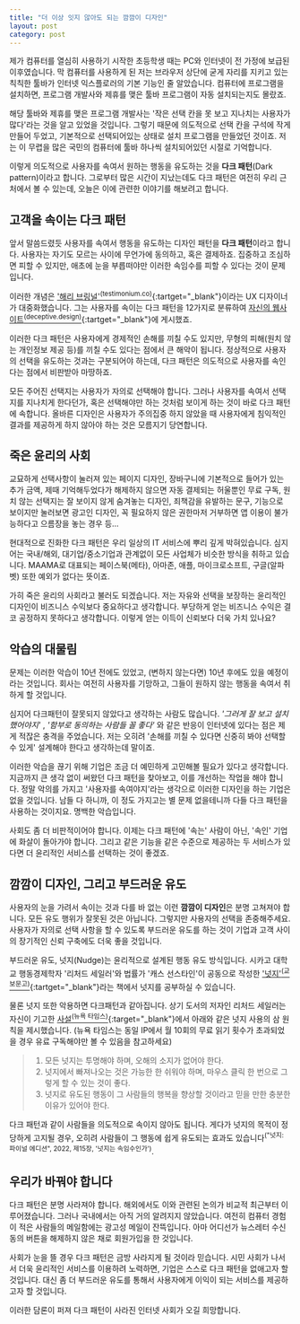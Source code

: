 ```yaml
---
title: "더 이상 잇지 않아도 되는 깜깜이 디자인"
layout: post
category: post
---
```


제가 컴퓨터를 열심히 사용하기 시작한 초등학생 때는 PC와 인터넷이 전 가정에 보급된 이후였습니다. 막 컴퓨터를 사용하게 된 저는 브라우저 상단에 굳게 자리를 지키고 있는 칙칙한 툴바가 인터넷 익스플로러의 기본 기능인 줄 알았습니다. 컴퓨터에 프로그램을 설치하면, 프로그램 개발사와 제휴를 맺은 툴바 프로그램이 자동 설치되는지도 몰랐죠.



해당 툴바와 제휴를 맺은 프로그램 개발사는 '작은 선택 칸을 못 보고 지나치는 사용자가 많다'라는 것을 알고 있었을 것입니다. 그렇기 때문에 의도적으로 선택 칸을 구석에 작게 만들어 두었고, 기본적으로 선택되어있는 상태로 설치 프로그램을 만들었던 것이죠. 저는 이 무렵을 많은 국민의 컴퓨터에 툴바 하나씩 설치되어있던 시절로 기억합니다.

이렇게 의도적으로 사용자를 속여서 원하는 행동을 유도하는 것을 **다크 패턴**(Dark pattern)이라고 합니다. 그로부터 많은 시간이 지났는데도 다크 패턴은 여전히 우리 근처에서 볼 수 있는데, 오늘은 이에 관련한 이야기를 해보려고 합니다.

## 고객을 속이는 다크 패턴

앞서 말씀드렸듯 사용자를 속여서 행동을 유도하는 디자인 패턴을 **다크 패턴**이라고 합니다. 사용자는 자기도 모르는 사이에 무언가에 동의하고, 혹은 결제하죠. 집중하고 조심하면 피할 수 있지만, 애초에 눈을 부릅떠야만 이러한 속임수를 피할 수 있다는 것이 문제입니다.

이러한 개념은 ['해리 브링널'<sup>(testimonium.co)</sup>](https://testimonium.co/){:tartget="_blank"}이라는 UX 디자이너가 대중화했습니다. 그는 사용자를 속이는 다크 패턴을 12가지로 분류하여 [자신의 웹사이트<sup>(deceptive.design)</sup>](https://www.deceptive.design){:tartget="_blank"}에 게시했죠.

이러한 다크 패턴은 사용자에게 경제적인 손해를 끼칠 수도 있지만, 무형의 피해(원치 않는 개인정보 제공 등)를 끼칠 수도 있다는 점에서 큰 해악이 됩니다. 정상적으로 사용자의 선택을 유도하는 것과는 구분되어야 하는데, 다크 패턴은 의도적으로 사용자를 속인다는 점에서 비판받아 마땅하죠.

모든 주어진 선택지는 사용자가 자의로 선택해야 합니다. 그러나 사용자를 속여서 선택지를 지나치게 한다던가, 혹은 선택해야만 하는 것처럼 보이게 하는 것이 바로 다크 패턴에 속합니다. 올바른 디자인은 사용자가 주의집중 하지 않았을 때 사용자에게 침익적인 결과를 제공하게 하지 않아야 하는 것은 모름지기 당연합니다.


## 죽은 윤리의 사회


교묘하게 선택사항이 눌러져 있는 페이지 디자인, 장바구니에 기본적으로 들어가 있는 추가 금액, 제때 기억해두었다가 해제하지 않으면 자동 결제되는 허울뿐인 무료 구독, 원치 않는 선택지는 잘 보이지 않게 숨겨놓는 디자인, 죄책감을 유발하는 문구, 기능으로 보이지만 눌러보면 광고인 디자인, 꼭 필요하지 않은 권한마저 거부하면 앱 이용이 불가능하다고 으름장을 놓는 경우 등...

현대적으로 진화한 다크 패턴은 우리 일상의 IT 서비스에 뿌리 깊게 박혀있습니다. 심지어는 국내/해외, 대기업/중소기업과 관계없이 모든 사업체가 비슷한 방식을 취하고 있습니다. MAAMA로 대표되는 페이스북(메타), 아마존, 애플, 마이크로소프트, 구글(알파벳) 또한 예외가 없다는 뜻이죠.

가히 죽은 윤리의 사회라고 불러도 되겠습니다. 저는 자유와 선택을 보장하는 윤리적인 디자인이 비즈니스 수익보다 중요하다고 생각합니다. 부당하게 얻는 비즈니스 수익은 결코 공정하지 못하다고 생각합니다. 이렇게 얻는 이득이 신뢰보다 더욱 가치 있나요?


## 악습의 대물림

문제는 이러한 악습이 10년 전에도 있었고, (변하지 않는다면) 10년 후에도 있을 예정이라는 것입니다. 회사는 여전히 사용자를 기망하고, 그들이 원하지 않는 행동을 속여서 취하게 할 것입니다.

심지어 다크패턴이 잘못되지 않았다고 생각하는 사람도 많습니다. *'그러게 잘 보고 설치했어야지'* , _'함부로 동의하는 사람들 꼴 좋다'_ 와 같은 반응이 인터넷에 있다는 점은 제게 적잖은 충격을 주었습니다. 저는 오히려 '손해를 끼칠 수 있다면 신중히 봐야 선택할 수 있게' 설계해야 한다고 생각하는데 말이죠.

이러한 악습을 끊기 위해 기업은 조금 더 예민하게 고민해볼 필요가 있다고 생각합니다. 지금까지 큰 생각 없이 써왔던 다크 패턴을 찾아보고, 이를 개선하는 작업을 해야 합니다. 정말 악의를 가지고 '사용자를 속여야지'라는 생각으로 이러한 디자인을 하는 기업은 없을 것입니다. 남들 다 하니까, 이 정도 가지고는 별 문제 없을테니까 다들 다크 패턴을 사용하는 것이지요. 명백한 악습입니다.

사회도 좀 더 비판적이어야 합니다. 이제는 다크 패턴에 '속는' 사람이 아닌, '속인' 기업에 화살이 돌아가야 합니다. 그리고 같은 기능을 같은 수준으로 제공하는 두 서비스가 있다면 더 윤리적인 서비스를 선택하는 것이 좋겠죠.


## 깜깜이 디자인, 그리고 부드러운 유도

사용자의 눈을 가려서 속이는 것과 다를 바 없는 이런 **깜깜이 디자인**은 분명 고쳐져야 합니다. 모든 유도 행위가 잘못된 것은 아닙니다. 그렇지만 사용자의 선택을 존중해주세요. 사용자가 자의로 선택 사항을 할 수 있도록 부드러운 유도를 하는 것이 기업과 고객 사이의 장기적인 신뢰 구축에도 더욱 좋을 것입니다.

부드러운 유도, 넛지(Nudge)는 윤리적으로 설계된 행동 유도 방식입니다. 시카고 대학교 행동경제학자 '리처드 세일러'와 법률가 '캐스 선스타인'이 공동으로 작성한 ['넛지'<sup>(교보문고)</sup>](https://www.kyobobook.co.kr/product/detailViewKor.laf?mallGb=KOR&ejkGb=KOR&barcode=9788901260679){:tartget="_blank"}라는 책에서 넛지를 공부하실 수 있습니다.

물론 넛지 또한 악용하면 다크패턴과 같아집니다. 상기 도서의 저자인 리처드 세일러는 자신이 기고한 [사설<sup>(뉴욕 타임스)</sup>](https://www.nytimes.com/2015/11/01/upshot/the-power-of-nudges-for-good-and-bad.html){:target="_blank"}에서 아래와 같은 넛지 사용의 삼 원칙을 제시했습니다. (뉴욕 타임스는 동일 IP에서 월 10회의 무료 읽기 횟수가 초과되었을 경우 유료 구독해야만 볼 수 있음을 참고하세요)

> 1. 모든 넛지는 투명해야 하며, 오해의 소지가 없어야 한다.
> 2. 넛지에서 빠져나오는 것은 가능한 한 쉬워야 하며, 마우스 클릭 한 번으로 그렇게 할 수 있는 것이 좋다.
> 3. 넛지로 유도된 행동이 그 사람들의 행복을 향상할 것이라고 믿을 만한 충분한 이유가 있어야 한다.

다크 패턴과 같이 사람들을 의도적으로 속이지 않아도 됩니다. 게다가 넛지의 목적이 정당하게 고지될 경우, 오히려 사람들이 그 행동에 쉽게 유도되는 효과도 있습니다<sup>("넛지: 파이널 에디션", 2022, 제15장, '넛지는 속임수인가')</sup>.


## 우리가 바꿔야 합니다

다크 패턴은 분명 사라져야 합니다. 해외에서도 이와 관련된 논의가 비교적 최근부터 이루어졌습니다. 그러나 국내에서는 아직 거의 알려지지 않았습니다. 여전히 컴퓨터 경험이 적은 사람들의 메일함에는 광고성 메일이 잔뜩입니다. 아마 어디선가 뉴스레터 수신 동의 버튼을 해제하지 않은 채로 회원가입을 한 것입니다.

사회가 눈을 뜰 경우 다크 패턴은 금방 사라지게 될 것이라 믿습니다. 시민 사회가 나서서 더욱 윤리적인 서비스를 이용하려 노력하면, 기업은 스스로 다크 패턴을 없애고자 할 것입니다. 대신 좀 더 부드러운 유도를 통해서 사용자에게 이익이 되는 서비스를 제공하고자 할 것입니다.

이러한 담론이 퍼져 다크 패턴이 사라진 인터넷 사회가 오길 희망합니다.
